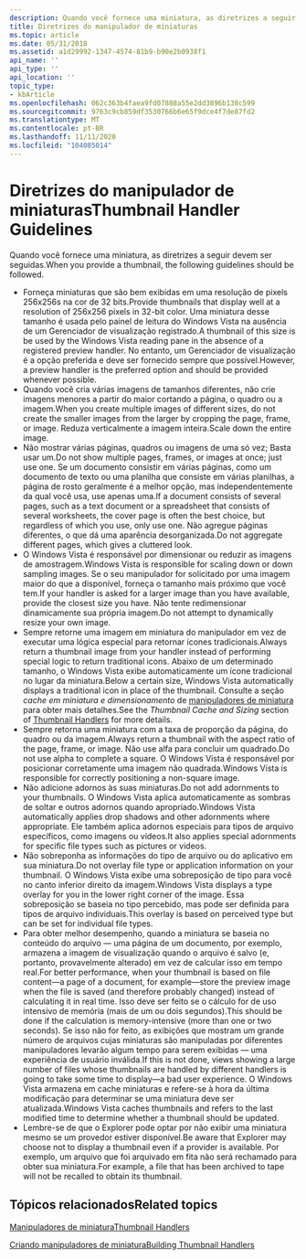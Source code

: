 ```yaml
---
description: Quando você fornece uma miniatura, as diretrizes a seguir devem ser seguidas.
title: Diretrizes do manipulador de miniaturas
ms.topic: article
ms.date: 05/31/2018
ms.assetid: a1d29992-1347-4574-81b9-b90e2b0938f1
api_name: ''
api_type: ''
api_location: ''
topic_type:
- kbArticle
ms.openlocfilehash: 062c363b4faea9fd07888a55e2dd3896b138c599
ms.sourcegitcommit: 9763c9cb859df3530766b6e65f9dce4f7de87fd2
ms.translationtype: MT
ms.contentlocale: pt-BR
ms.lasthandoff: 11/11/2020
ms.locfileid: "104085014"
---
```

# <a name="thumbnail-handler-guidelines"></a><span data-ttu-id="23836-103">Diretrizes do manipulador de miniaturas</span><span class="sxs-lookup"><span data-stu-id="23836-103">Thumbnail Handler Guidelines</span></span>

<span data-ttu-id="23836-104">Quando você fornece uma miniatura, as diretrizes a seguir devem ser seguidas.</span><span class="sxs-lookup"><span data-stu-id="23836-104">When you provide a thumbnail, the following guidelines should be followed.</span></span>

-   <span data-ttu-id="23836-105">Forneça miniaturas que são bem exibidas em uma resolução de pixels 256x256s na cor de 32 bits.</span><span class="sxs-lookup"><span data-stu-id="23836-105">Provide thumbnails that display well at a resolution of 256x256 pixels in 32-bit color.</span></span> <span data-ttu-id="23836-106">Uma miniatura desse tamanho é usada pelo painel de leitura do Windows Vista na ausência de um Gerenciador de visualização registrado.</span><span class="sxs-lookup"><span data-stu-id="23836-106">A thumbnail of this size is be used by the Windows Vista reading pane in the absence of a registered preview handler.</span></span> <span data-ttu-id="23836-107">No entanto, um Gerenciador de visualização é a opção preferida e deve ser fornecido sempre que possível.</span><span class="sxs-lookup"><span data-stu-id="23836-107">However, a preview handler is the preferred option and should be provided whenever possible.</span></span>
-   <span data-ttu-id="23836-108">Quando você cria várias imagens de tamanhos diferentes, não crie imagens menores a partir do maior cortando a página, o quadro ou a imagem.</span><span class="sxs-lookup"><span data-stu-id="23836-108">When you create multiple images of different sizes, do not create the smaller images from the larger by cropping the page, frame, or image.</span></span> <span data-ttu-id="23836-109">Reduza verticalmente a imagem inteira.</span><span class="sxs-lookup"><span data-stu-id="23836-109">Scale down the entire image.</span></span>
-   <span data-ttu-id="23836-110">Não mostrar várias páginas, quadros ou imagens de uma só vez; Basta usar um.</span><span class="sxs-lookup"><span data-stu-id="23836-110">Do not show multiple pages, frames, or images at once; just use one.</span></span> <span data-ttu-id="23836-111">Se um documento consistir em várias páginas, como um documento de texto ou uma planilha que consiste em várias planilhas, a página de rosto geralmente é a melhor opção, mas independentemente da qual você usa, use apenas uma.</span><span class="sxs-lookup"><span data-stu-id="23836-111">If a document consists of several pages, such as a text document or a spreadsheet that consists of several worksheets, the cover page is often the best choice, but regardless of which you use, only use one.</span></span> <span data-ttu-id="23836-112">Não agregue páginas diferentes, o que dá uma aparência desorganizada.</span><span class="sxs-lookup"><span data-stu-id="23836-112">Do not aggregate different pages, which gives a cluttered look.</span></span>
-   <span data-ttu-id="23836-113">O Windows Vista é responsável por dimensionar ou reduzir as imagens de amostragem.</span><span class="sxs-lookup"><span data-stu-id="23836-113">Windows Vista is responsible for scaling down or down sampling images.</span></span> <span data-ttu-id="23836-114">Se o seu manipulador for solicitado por uma imagem maior do que a disponível, forneça o tamanho mais próximo que você tem.</span><span class="sxs-lookup"><span data-stu-id="23836-114">If your handler is asked for a larger image than you have available, provide the closest size you have.</span></span> <span data-ttu-id="23836-115">Não tente redimensionar dinamicamente sua própria imagem.</span><span class="sxs-lookup"><span data-stu-id="23836-115">Do not attempt to dynamically resize your own image.</span></span>
-   <span data-ttu-id="23836-116">Sempre retorne uma imagem em miniatura do manipulador em vez de executar uma lógica especial para retornar ícones tradicionais.</span><span class="sxs-lookup"><span data-stu-id="23836-116">Always return a thumbnail image from your handler instead of performing special logic to return traditional icons.</span></span> <span data-ttu-id="23836-117">Abaixo de um determinado tamanho, o Windows Vista exibe automaticamente um ícone tradicional no lugar da miniatura.</span><span class="sxs-lookup"><span data-stu-id="23836-117">Below a certain size, Windows Vista automatically displays a traditional icon in place of the thumbnail.</span></span> <span data-ttu-id="23836-118">Consulte a seção *cache em miniatura e dimensionamento* de [manipuladores de miniatura](thumbnail-providers.md) para obter mais detalhes.</span><span class="sxs-lookup"><span data-stu-id="23836-118">See the *Thumbnail Cache and Sizing* section of [Thumbnail Handlers](thumbnail-providers.md) for more details.</span></span>
-   <span data-ttu-id="23836-119">Sempre retorna uma miniatura com a taxa de proporção da página, do quadro ou da imagem.</span><span class="sxs-lookup"><span data-stu-id="23836-119">Always return a thumbnail with the aspect ratio of the page, frame, or image.</span></span> <span data-ttu-id="23836-120">Não use alfa para concluir um quadrado.</span><span class="sxs-lookup"><span data-stu-id="23836-120">Do not use alpha to complete a square.</span></span> <span data-ttu-id="23836-121">O Windows Vista é responsável por posicionar corretamente uma imagem não quadrada.</span><span class="sxs-lookup"><span data-stu-id="23836-121">Windows Vista is responsible for correctly positioning a non-square image.</span></span>
-   <span data-ttu-id="23836-122">Não adicione adornos às suas miniaturas.</span><span class="sxs-lookup"><span data-stu-id="23836-122">Do not add adornments to your thumbnails.</span></span> <span data-ttu-id="23836-123">O Windows Vista aplica automaticamente as sombras de soltar e outros adornos quando apropriado.</span><span class="sxs-lookup"><span data-stu-id="23836-123">Windows Vista automatically applies drop shadows and other adornments where appropriate.</span></span> <span data-ttu-id="23836-124">Ele também aplica adornos especiais para tipos de arquivo específicos, como imagens ou vídeos.</span><span class="sxs-lookup"><span data-stu-id="23836-124">It also applies special adornments for specific file types such as pictures or videos.</span></span>
-   <span data-ttu-id="23836-125">Não sobreponha as informações do tipo de arquivo ou do aplicativo em sua miniatura.</span><span class="sxs-lookup"><span data-stu-id="23836-125">Do not overlay file type or application information on your thumbnail.</span></span> <span data-ttu-id="23836-126">O Windows Vista exibe uma sobreposição de tipo para você no canto inferior direito da imagem.</span><span class="sxs-lookup"><span data-stu-id="23836-126">Windows Vista displays a type overlay for you in the lower right corner of the image.</span></span> <span data-ttu-id="23836-127">Essa sobreposição se baseia no tipo percebido, mas pode ser definida para tipos de arquivo individuais.</span><span class="sxs-lookup"><span data-stu-id="23836-127">This overlay is based on perceived type but can be set for individual file types.</span></span>
-   <span data-ttu-id="23836-128">Para obter melhor desempenho, quando a miniatura se baseia no conteúdo do arquivo — uma página de um documento, por exemplo, armazena a imagem de visualização quando o arquivo é salvo (e, portanto, provavelmente alterado) em vez de calcular isso em tempo real.</span><span class="sxs-lookup"><span data-stu-id="23836-128">For better performance, when your thumbnail is based on file content—a page of a document, for example—store the preview image when the file is saved (and therefore probably changed) instead of calculating it in real time.</span></span> <span data-ttu-id="23836-129">Isso deve ser feito se o cálculo for de uso intensivo de memória (mais de um ou dois segundos).</span><span class="sxs-lookup"><span data-stu-id="23836-129">This should be done if the calculation is memory-intensive (more than one or two seconds).</span></span> <span data-ttu-id="23836-130">Se isso não for feito, as exibições que mostram um grande número de arquivos cujas miniaturas são manipuladas por diferentes manipuladores levarão algum tempo para serem exibidas — uma experiência de usuário inválida.</span><span class="sxs-lookup"><span data-stu-id="23836-130">If this is not done, views showing a large number of files whose thumbnails are handled by different handlers is going to take some time to display—a bad user experience.</span></span> <span data-ttu-id="23836-131">O Windows Vista armazena em cache miniaturas e refere-se à hora da última modificação para determinar se uma miniatura deve ser atualizada.</span><span class="sxs-lookup"><span data-stu-id="23836-131">Windows Vista caches thumbnails and refers to the last modified time to determine whether a thumbnail should be updated.</span></span>
-   <span data-ttu-id="23836-132">Lembre-se de que o Explorer pode optar por não exibir uma miniatura mesmo se um provedor estiver disponível.</span><span class="sxs-lookup"><span data-stu-id="23836-132">Be aware that Explorer may choose not to display a thumbnail even if a provider is available.</span></span> <span data-ttu-id="23836-133">Por exemplo, um arquivo que foi arquivado em fita não será rechamado para obter sua miniatura.</span><span class="sxs-lookup"><span data-stu-id="23836-133">For example, a file that has been archived to tape will not be recalled to obtain its thumbnail.</span></span>

## <a name="related-topics"></a><span data-ttu-id="23836-134">Tópicos relacionados</span><span class="sxs-lookup"><span data-stu-id="23836-134">Related topics</span></span>

<dl> <dt>

[<span data-ttu-id="23836-135">Manipuladores de miniatura</span><span class="sxs-lookup"><span data-stu-id="23836-135">Thumbnail Handlers</span></span>](thumbnail-providers.md)
</dt> <dt>

[<span data-ttu-id="23836-136">Criando manipuladores de miniatura</span><span class="sxs-lookup"><span data-stu-id="23836-136">Building Thumbnail Handlers</span></span>](building-thumbnail-providers.md)
</dt> </dl>

 

 



